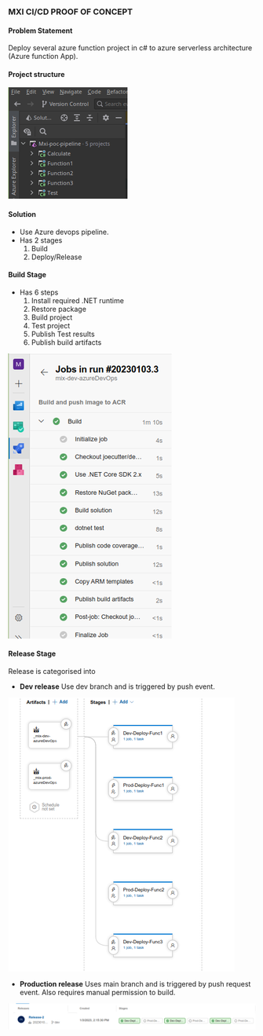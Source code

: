 ### MXI CI/CD PROOF OF CONCEPT

#### Problem Statement
Deploy several azure function project in c# to azure serverless architecture (Azure function App).

#### Project structure
![Project structure](https://github.com/joecutter/deploy-functions-azureDevOps/blob/dev/Docs/Screenshot%20from%202023-01-03%2014-37-53.png "Project structure")

#### Solution
- Use Azure devops pipeline.
- Has 2 stages
  1. Build
  2. Deploy/Release

#### Build Stage
- Has 6 steps
  1. Install required .NET runtime
  2. Restore package
  3. Build project
  4. Test project
  5. Publish Test results
  6. Publish build artifacts 

![Project structure](https://github.com/joecutter/deploy-functions-azureDevOps/blob/dev/Docs/Screenshot%20from%202023-01-03%2014-47-36.png "Project structure")

#### Release Stage
Release is categorised into 
- **Dev release** Use dev branch and is triggered by push event.

![Project structure](https://github.com/joecutter/deploy-functions-azureDevOps/blob/dev/Docs/Screenshot%20from%202023-01-03%2015-00-30.png "Project structure")

- **Production release** Uses main branch and is triggered by push request event. Also requires manual permission to build.

![Project structure](https://github.com/joecutter/deploy-functions-azureDevOps/blob/dev/Docs/Screenshot%20from%202023-01-03%2014-50-46.png "Project structure")


